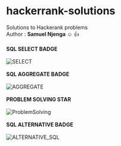 # hackerrank-solutions
Solutions to Hackerank problems 
<br>
Author :
**Samuel Njenga** :relaxed: :thumbsup:
<br>
<br>
**SQL SELECT BADGE**
<br>
<br>
![SELECT](https://user-images.githubusercontent.com/35728717/161761366-857973d4-69d7-479a-9710-1a9527c31311.png)
<br>
<br>
**SQL AGGREGATE BADGE**
<br>
<br>
![AGGREGATE](https://user-images.githubusercontent.com/35728717/161761450-32b4d2a6-43ee-4791-b639-dee6b62be9f4.png)
<br>
<br>
**PROBLEM SOLVING STAR**
<br>
<br>
![ProblemSolving](https://user-images.githubusercontent.com/35728717/163357605-1a4aec55-819b-455d-9117-dd32f7fda9fd.png)
<br>
<br>
**SQL ALTERNATIVE BADGE**
<br>
<br>
![ALTERNATIVE_SQL](https://user-images.githubusercontent.com/35728717/167369980-9f677b74-84b2-43b4-9c3a-16d2c5fba7a7.png)
